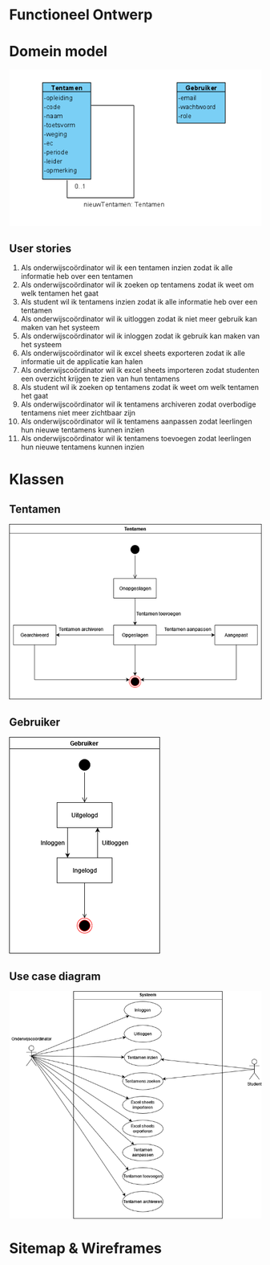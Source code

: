 # Functioneel Ontwerp

# Domein model

![Domein model diagram](modellen/domein_model.png)

## User stories
1. Als onderwijscoördinator wil ik een tentamen inzien zodat ik alle informatie heb over een tentamen
2. Als onderwijscoördinator wil ik zoeken op tentamens zodat ik weet om welk tentamen het gaat
3. Als student wil ik tentamens inzien zodat ik alle informatie heb over een tentamen
4. Als onderwijscoördinator wil ik uitloggen zodat ik niet meer gebruik kan maken van het systeem
5. Als onderwijscoördinator wil ik inloggen zodat ik gebruik kan maken van het systeem
6. Als onderwijscoördinator wil ik excel sheets exporteren zodat ik alle informatie uit de applicatie kan halen
7. Als onderwijscoördinator wil ik excel sheets importeren zodat studenten een overzicht krijgen te zien van hun tentamens
8. Als student wil ik zoeken op tentamens zodat ik weet om welk tentamen het gaat
9. Als onderwijscoördinator wil ik tentamens archiveren zodat overbodige tentamens niet meer zichtbaar zijn
10. Als onderwijscoördinator wil ik tentamens aanpassen zodat leerlingen hun nieuwe tentamens kunnen inzien
11. Als onderwijscoördinator wil ik tentamens toevoegen zodat leerlingen hun nieuwe tentamens kunnen inzien

# Klassen

## Tentamen
![Toestandsdiagram voor de klasse Tentamen](toestandsdiagram/tentamen.drawio.png)

## Gebruiker
![Toestandsdiagram voor de klasse Gebruiker](toestandsdiagram/gebruiker.png)

## Use case diagram
![Use case diagram](modellen/use_case_diagram.drawio.png)

# Sitemap & Wireframes